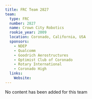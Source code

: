 ```yaml
---
title: FRC Team 2827
team:
  type: FRC
  number: 2827
  name: Crown City Robotics
  rookie_year: 2009
  location: Coronado, California, USA
  sponsors:
    - NDEP
    - Qualcomm
    - Goodrich Aerostructures
    - Optimist Club of Coronado
    - Rotary International
    - Coronado High
  links:
    Website: 
---
```

No content has been added for this team